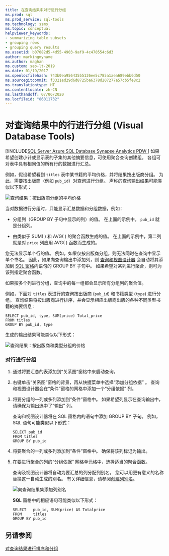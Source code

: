 ```yaml
---
title: 在查询结果中对行进行分组
ms.prod: sql
ms.prod_service: sql-tools
ms.technology: ssms
ms.topic: conceptual
helpviewer_keywords:
- summarizing table subsets
- grouping rows
- grouping query results
ms.assetid: b07082d5-4d55-4903-9af9-4c470554c6d3
author: markingmyname
ms.author: maghan
ms.custom: seo-lt-2019
ms.date: 01/19/2017
ms.openlocfilehash: 743b0ea95643555136ee5c785a1aea689ebb6d50
ms.sourcegitcommit: f3321ed29d6d8725ba6378d207277a57cb5fe8c2
ms.translationtype: HT
ms.contentlocale: zh-CN
ms.lasthandoff: 07/06/2020
ms.locfileid: "86011732"
---
```

# <a name="group-rows-in-query-results-visual-database-tools"></a>对查询结果中的行进行分组 (Visual Database Tools)

[!INCLUDE[SQL Server Azure SQL Database Synapse Analytics PDW ](../../includes/applies-to-version/sql-asdb-asdbmi-asa-pdw.md)]
如果希望创建小计或显示表的子集的其他摘要信息，可使用聚合查询创建组。 各组可对表中具有相同值的所有行的数据进行汇总。  
  
例如，假设希望看到 `titles` 表中某书籍的平均价格，并将结果按出版商分组。 为此，需要按出版商（例如 `pub_id`）对查询进行分组。 声称的查询输出结果可能类似以下形式：  
  
![查询结果：按出版商分组的平均价格](../../ssms/visual-db-tools/media/dv3w9e1.gif "查询结果：按出版商分组的平均价格")  
  
当对数据进行分组时，只能显示汇总数据和分组数据，例如：  
  
-   分组列（GROUP BY 子句中显示的列）的值。 在上面的示例中， `pub_id` 就是分组列。  
  
-   由类似于 SUM(&#xA0;</ph>) 和 AVG(&#xA0;</ph>) 的聚合函数生成的值。 在上面的示例中，第二列就是对 `price` 列应用 AVG( ) 函数而生成的。  
  
您无法显示单个行的值。 例如，如果仅按出版商分组，则无法同时在查询中显示单个书名。 因此，如果向查询输出中添加列，则 [查询和视图设计器](../../ssms/visual-db-tools/query-and-view-designer-tools-visual-database-tools.md) 会自动将其添加到 [SQL 窗格](../../ssms/visual-db-tools/sql-pane-visual-database-tools.md)内语句的 GROUP BY 子句中。 如果希望对某列进行聚合，则可为该列指定聚合函数。  
  
如果按多个列进行分组，查询中的每一组都会显示所有分组列的聚合值。  
  
例如，下面对 `titles` 表进行的查询按出版商 (`pub_id`) 和书籍类型 (`type`) 进行分组。 查询结果将按出版商进行排序，并会显示相应出版商出版的各种不同类型书籍的摘要信息：  
  
```  
SELECT pub_id, type, SUM(price) Total_price  
FROM titles  
GROUP BY pub_id, type  
```  
  
生成的输出结果可能类似以下形式：  
  
![查询结果：按出版商和类型分组的价格](../../ssms/visual-db-tools/media/dv3w9e2.gif "查询结果：按出版商和类型分组的价格")  
  
### <a name="to-group-rows"></a>对行进行分组  
  
1.  通过将要汇总的表添加到“关系图”窗格中来启动查询。  
  
2.  右键单击“关系图”窗格的背景，再从快捷菜单中选择“添加分组依据”  。 查询和视图设计器会在“条件”窗格的网格中添加一个“分组依据”  列。  
  
3.  将要分组的一列或多列添加到“条件”窗格中。 如果希望列显示在查询输出中，请确保为输出选中了“输出”  列。  
  
    查询和视图设计器将在 SQL 窗格内的语句中添加 GROUP BY 子句。 例如，SQL 语句可能类似以下形式：  
  
    ```  
    SELECT pub_id  
    FROM titles  
    GROUP BY pub_id  
    ```  
  
4.  将要聚合的一列或多列添加到“条件”窗格中。 确保将该列标记为输出。  
  
5.  在要进行聚合的列的“分组依据”  网格单元格中，选择适当的聚合函数。  
  
    查询及视图设计器将自动为要汇总的列分配列别名。 您可以用更有意义的名称替换这一自动生成的别名。 有关详细信息，请参阅[创建列别名](../../ssms/visual-db-tools/create-column-aliases-visual-database-tools.md)。  
  
    ![向查询结果集添加列别名](../../ssms/visual-db-tools/media/dv3w9e3.gif "向查询结果集添加列别名")  
  
    **SQL** 窗格中的相应语句可能类似以下形式：  
  
    ```  
    SELECT   pub_id, SUM(price) AS Totalprice  
    FROM     titles  
    GROUP BY pub_id  
    ```  
  
## <a name="see-also"></a>另请参阅  
[对查询结果进行排序和分组](../../ssms/visual-db-tools/sort-and-group-query-results-visual-database-tools.md)  
  
